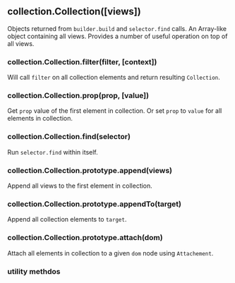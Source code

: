 ## collection.Collection([views])

Objects returned from `builder.build` and `selector.find` calls. An
Array-like object containing all views. Provides a number of useful
operation on top of all views.

### collection.Collection.filter(filter, [context])

Will call `filter` on all collection elements and return resulting
`Collection`.

### collection.Collection.prop(prop, [value])

Get `prop` value of the first element in collection. Or set
`prop` to `value` for all elements in collection.

### collection.Collection.find(selector)

Run `selector.find` within itself.

### collection.Collection.prototype.append(views)

Append all views to the first element in collection.

### collection.Collection.prototype.appendTo(target)

Append all collection elements to `target`.

### collection.Collection.prototype.attach(dom)

Attach all elements in collection to a given `dom` node using
`Attachement`.

### utility methdos
